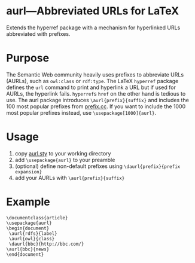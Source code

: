 # aurl&mdash;Abbreviated URLs for LaTeX
Extends the hyperref package with a mechanism for hyperlinked URLs abbreviated with prefixes. 

# Purpose
The Semantic Web community heavily uses prefixes to abbreviate URLs (AURLs), such as `owl:class` or `rdf:type`.
The LaTeX `hyperref` package defines the `url` command to print and hyperlink a URL but if used for AURLs, the hyperlink fails.
`hyperref`s `href` on the other hand is tedious to use.
The aurl package introduces `\aurl{prefix}{suffix}` and includes the 100 most popular prefixes from [prefix.cc](http://prefix.cc).
If you want to include the 1000 most popular prefixes instead, use `\usepackage[1000]{aurl}`.

# Usage
1. copy [aurl.sty](https://raw.githubusercontent.com/KonradHoeffner/latex/master/aurl/aurl.sty) to your working directory
2. add `\usepackage{aurl}` to your preamble
4. (optional)  define non-default prefixes using `\daurl{prefix}{prefix expansion}`
3. add your AURLs with `\aurl{prefix}{suffix}`

# Example
	\documentclass{article}
	\usepackage{aurl}
	\begin{document}
	 \aurl{rdfs}{label}
	 \aurl{owl}{class}
	 \daurl{bbc}{http://bbc.com/}
	\aurl{bbc}{news}
	\end{document}

